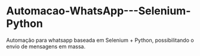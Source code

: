 # Automacao-WhatsApp---Selenium-Python
Automação para whatsapp baseada em Selenium + Python, possibilitando o envio de mensagens em massa.

